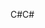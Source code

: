 <span data-ttu-id="f699d-101">C#</span><span class="sxs-lookup"><span data-stu-id="f699d-101">C#</span></span>